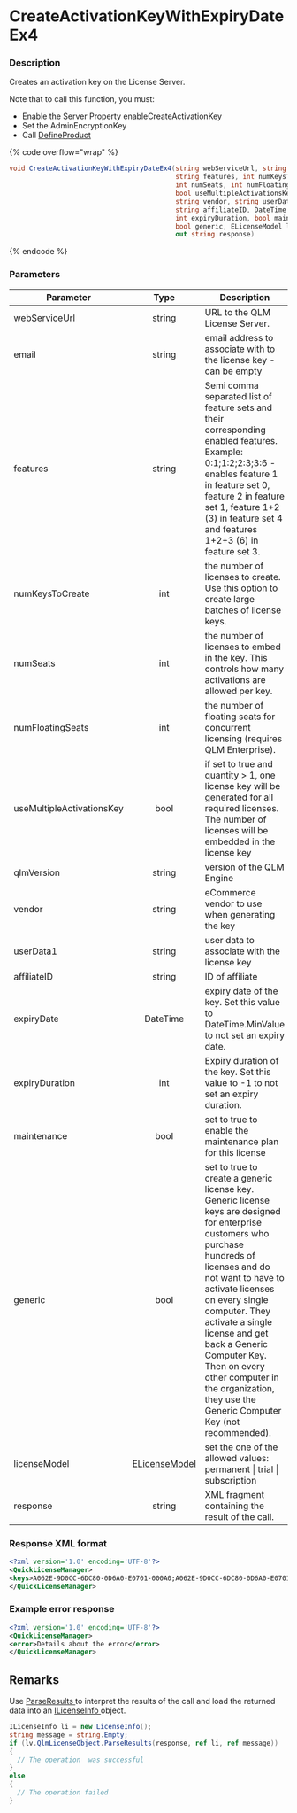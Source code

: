 # CreateActivationKeyWithExpiryDateEx4

### Description

Creates an activation key on the License Server.

Note that to call this function, you must:

* Enable the Server Property enableCreateActivationKey
* Set the AdminEncryptionKey
* Call [DefineProduct](../client-side-methods/defineproduct.md)

{% code overflow="wrap" %}
```csharp
void CreateActivationKeyWithExpiryDateEx4(string webServiceUrl, string email, 
                                          string features, int numKeysToCreate, 
                                          int numSeats, int numFloatingSeats, 
                                          bool useMultipleActivationsKey, string qlmVersion, 
                                          string vendor, string userData1, 
                                          string affiliateID, DateTime expiryDate, 
                                          int expiryDuration, bool maintenance, 
                                          bool generic, ELicenseModel licenseModel, 
                                          out string response)
```
{% endcode %}

### Parameters

| Parameter                 |                    Type                    | Description                                                                                                                                                                                                                                                                                                                                                                                 |
| ------------------------- | :----------------------------------------: | ------------------------------------------------------------------------------------------------------------------------------------------------------------------------------------------------------------------------------------------------------------------------------------------------------------------------------------------------------------------------------------------- |
| webServiceUrl             |                   string                   | URL to the QLM License Server.                                                                                                                                                                                                                                                                                                                                                              |
| email                     |                   string                   | email address to associate with to the license key - can be empty                                                                                                                                                                                                                                                                                                                           |
| features                  |                   string                   | Semi comma separated list of feature sets and their corresponding enabled features. Example: 0:1;1:2;2:3;3:6 - enables feature 1 in feature set 0, feature 2 in feature set 1, feature 1+2 (3) in feature set 4 and features 1+2+3 (6) in feature set 3.                                                                                                                                    |
| numKeysToCreate           |                     int                    | the number of licenses to create. Use this option to create large batches of license keys.                                                                                                                                                                                                                                                                                                  |
| numSeats                  |                     int                    | the number of licenses to embed in the key. This controls how many activations are allowed per key.                                                                                                                                                                                                                                                                                         |
| numFloatingSeats          |                     int                    | the number of floating seats for concurrent licensing (requires QLM Enterprise).                                                                                                                                                                                                                                                                                                            |
| useMultipleActivationsKey |                    bool                    | if set to true and quantity > 1, one license key will be generated for all required licenses. The number of licenses will be embedded in the license key                                                                                                                                                                                                                                    |
| qlmVersion                |                   string                   | version of the QLM Engine                                                                                                                                                                                                                                                                                                                                                                   |
| vendor                    |                   string                   | eCommerce vendor to use when generating the key                                                                                                                                                                                                                                                                                                                                             |
| userData1                 |                   string                   | user data to associate with the license key                                                                                                                                                                                                                                                                                                                                                 |
| affiliateID               |                   string                   | ID of affiliate                                                                                                                                                                                                                                                                                                                                                                             |
| expiryDate                |                  DateTime                  | expiry date of the key. Set this value to DateTime.MinValue to not set an expiry date.                                                                                                                                                                                                                                                                                                      |
| expiryDuration            |                     int                    | Expiry duration of the key. Set this value to -1 to not set an expiry duration.                                                                                                                                                                                                                                                                                                             |
| maintenance               |                    bool                    | set to true to enable the maintenance plan for this license                                                                                                                                                                                                                                                                                                                                 |
| generic                   |                    bool                    | set to true to create a generic license key. Generic license keys are designed for enterprise customers who purchase hundreds of licenses and do not want to have to activate licenses on every single computer. They activate a single license and get back a Generic Computer Key. Then on every other computer in the organization, they use the Generic Computer Key (not recommended). |
| licenseModel              | [ELicenseModel](../enums/elicensemodel.md) | set the one of the allowed values: permanent \| trial \| subscription                                                                                                                                                                                                                                                                                                                       |
| response                  |                   string                   | XML fragment containing the result of the call.                                                                                                                                                                                                                                                                                                                                             |

### Response XML format

```xml
<?xml version='1.0' encoding='UTF-8'?>
<QuickLicenseManager>
<keys>A062E-9D0CC-6DC80-0D6A0-E0701-000A0;A062E-9D0CC-6DC80-0D6A0-E0701-000A0</keys>
</QuickLicenseManager>
```

### Example error response

```xml
<?xml version='1.0' encoding='UTF-8'?>
<QuickLicenseManager>
<error>Details about the error</error>
</QuickLicenseManager>
```

## Remarks

Use [ParseResults ](../../iqlmcustomerinfo/methods/parseresults.md)to interpret the results of the call and load the returned data into an [ILicenseInfo ](../../ilicenseinfo/)object.

```csharp
ILicenseInfo li = new LicenseInfo();
string message = string.Empty;
if (lv.QlmLicenseObject.ParseResults(response, ref li, ref message))
{
  // The operation  was successful	
}
else
{
  // The operation failed
}
```
